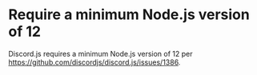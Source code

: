 # Require a minimum Node.js version of 12

Discord.js requires a minimum Node.js version of 12 per https://github.com/discordjs/discord.js/issues/1386.
